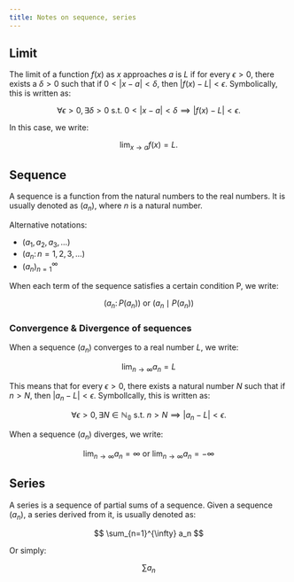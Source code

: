 ```yaml
---
title: Notes on sequence, series
---
```


<!-- endexcerpt -->

## Limit

The limit of a function $f(x)$ as $x$ approaches $a$ is $L$ if for every $\epsilon > 0$, there exists a $\delta > 0$ such that if $0 < |x - a| < \delta$, then $|f(x) - L| < \epsilon$. Symbolically, this is written as:

$$
\forall \epsilon > 0, \exists \delta > 0 \text{ s.t. } 0 < |x - a| < \delta \implies |f(x) - L| < \epsilon.
$$

In this case, we write:

$$
\lim_{x \to a} f(x) = L.
$$

## Sequence

A sequence is a function from the natural numbers to the real numbers. It is usually denoted as $(a_n)$, where $n$ is a natural number.

Alternative notations:

- $(a_1, a_2, a_3, \ldots)$
- $(a_n \colon n = 1, 2, 3, \ldots)$
- $(a_n)_{n=1}^{\infty}$

When each term of the sequence satisfies a certain condition P, we write:

$$
(a_n \colon P(a_n)) \text{ or } (a_n \mid P(a_n))
$$

### Convergence & Divergence of sequences

When a sequence $(a_n)$ converges to a real number $L$, we write:

$$
\lim_{n \to \infty} a_n = L
$$

This means that for every $\epsilon > 0$, there exists a natural number $N$ such that if $n > N$, then $|a_n - L| < \epsilon$. Symbollcally, this is written as:

$$
\forall \epsilon > 0, \exists N \in \mathbb{N_0} \text{ s.t. } n > N \implies |a_n - L| < \epsilon.
$$

When a sequence $(a_n)$ diverges, we write:

$$
\lim_{n \to \infty} a_n = \infty \text{ or } \lim_{n \to \infty} a_n = -\infty
$$

## Series

A series is a sequence of partial sums of a sequence. Given a sequence $(a_n)$, a series derived from it, is usually denoted as:

$$
\sum_{n=1}^{\infty} a_n
$$

Or simply:

$$
\sum a_n
$$
